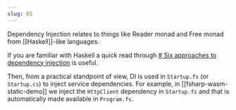 ```yaml
---
slug: DI
---
```


Dependency Injection relates to things like Reader monad and Free monad from [[Haskell]]-like languages.

If you are familiar with Haskell a quick read through [# Six approaches to dependency injection](https://fsharpforfunandprofit.com/posts/dependencies/) is useful.

Then, from a practical standpoint of view, DI is used in `Startup.fs` (or `Startup.cs`) to inject service dependencies. For example, in [[fsharp-wasm-static-demo]] we inject the `HttpClient` dependency in `Startup.fs` and that is automatically made available in `Program.fs`.

